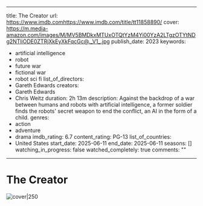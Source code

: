 
---
title: The Creator
url: https://www.imdb.comhttps://www.imdb.com/title/tt11858890/
cover: https://m.media-amazon.com/images/M/MV5BMDkxMTUxOTQtYzM4Yi00YzA2LTgzOTYtNDg2NTliODE0ZTRjXkEyXkFqcGc@._V1_.jpg
publish_date: 2023
keywords:
  - artificial intelligence
  - robot
  - future war
  - fictional war
  - robot sci fi
list_of_directors:
  - Gareth Edwards
creators:
  - Gareth Edwards
  - Chris Weitz
duration: 2h 13m
description: Against the backdrop of a war between humans and robots with artificial intelligence, a former soldier finds the robots' secret weapon to end the conflict, an AI in the form of a child.
genres:
  - action
  - adventure
  - drama
imdb_rating: 6.7
content_rating: PG-13
list_of_countries:
  - United States
start_date: 2025-06-11
end_date: 2025-06-11
seasons: []
watching_in_progress: false
watched_completely: true
comments: ""
---

  

# The Creator

  

![cover|250](https://m.media-amazon.com/images/M/MV5BMDkxMTUxOTQtYzM4Yi00YzA2LTgzOTYtNDg2NTliODE0ZTRjXkEyXkFqcGc@._V1_.jpg)